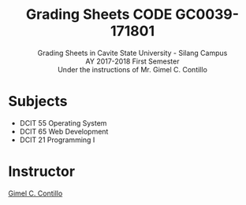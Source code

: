 <h1 align="center">Grading Sheets CODE GC0039-171801</h1>
<p align="center">
Grading Sheets in Cavite State University - Silang Campus <br/>AY 2017-2018 First Semester <br/>Under the instructions of Mr. Gimel C. Contillo
</p>

# Subjects
<ul>
  <li>DCIT 55 Operating System</li>
  <li>DCIT 65 Web Development</li>
  <li>DCIT 21 Programming I</li>
</ul>

# Instructor
[Gimel C. Contillo](http://facebook.com/gimickan)

